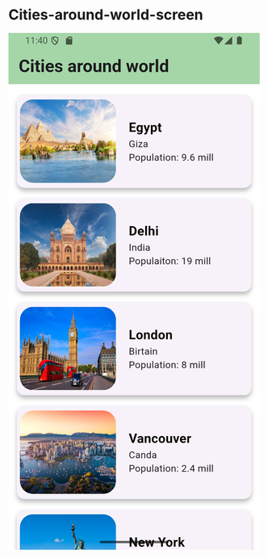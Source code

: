 # Cities-around-world-screen
![image alt](https://github.com/Noran-cloud/Cities-around-world-screen/blob/e10e03edc1c58bfa30cbc6bf894a9f105c5a5d9f/Screenshot_1754728803.png)

